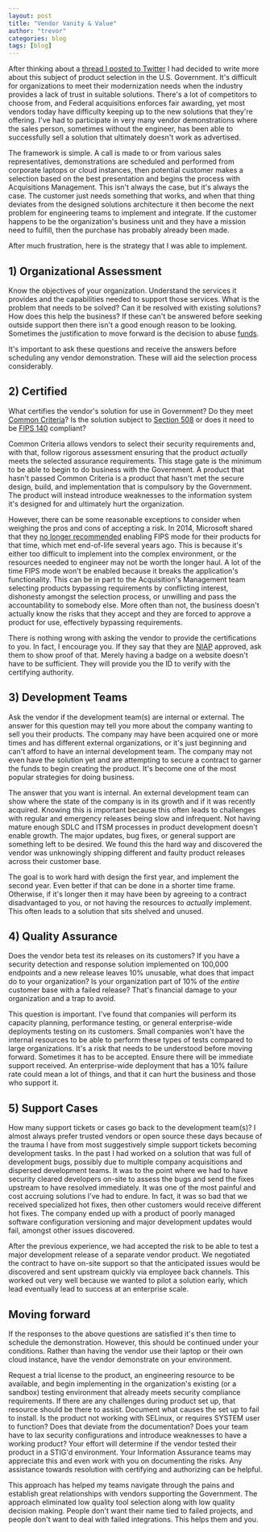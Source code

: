 ```yaml
---
layout: post
title: "Vendor Vanity & Value"
author: "trevor"
categories: blog
tags: [blog]
---
```


After thinking about a [thread I posted to Twitter](https://twitter.com/apporima/status/1108740025989189633?s=20) I had decided to write more about this subject of product selection in the U.S. Government. It's difficult for organizations to meet their modernization needs when the industry provides a lack of trust in suitable solutions. There's a lot of competitors to choose from, and Federal acquisitions enforces fair awarding, yet most vendors today have difficulty keeping up to the new solutions that they're offering. I've had to participate in very many vendor demonstrations where the sales person, sometimes without the engineer, has been able to successfully sell a solution that ultimately doesn't work as advertised.

The framework is simple. A call is made to or from various sales representatives, demonstrations are scheduled and performed from corporate laptops or cloud instances, then potential customer makes a selection based on the best presentation and begins the process with Acquisitions Management. This isn't always the case, but it's always the case. The customer just needs something that works, and when that thing deviates from the designed solutions architecture it then become the next problem for engineering teams to implement and integrate. If the customer happens to be the organization's business unit and they have a mission need to fulfill, then the purchase has probably already been made.

After much frustration, here is the strategy that I was able to implement.

## 1) Organizational Assessment

Know the objectives of your organization. Understand the services it provides and the capabilities needed to support those services. What is the problem that needs to be solved? Can it be resolved with existing solutions? How does this help the business? If these can't be answered before seeking outside support then there isn't a good enough reason to be looking. Sometimes the justification to move forward is the decision to abuse [funds](https://www.nber.org/digest/mar14/w19481.html).

It's important to ask these questions and receive the answers before scheduling any vendor demonstration. These will aid the selection process considerably.

## 2) Certified

What certifies the vendor's solution for use in Government? Do they meet [Common Criteria](https://www.us-cert.gov/bsi/articles/best-practices/requirements-engineering/the-common-criteria)? Is the solution subject to [Section 508](https://www.section508.gov/sell) or does it need to be [FIPS 140](https://csrc.nist.gov/publications/detail/fips/140/2/final) compliant?

Common Criteria allows vendors to select their security requirements and, with that, follow rigorous assessment ensuring that the product _actually_ meets the selected assurance requirements. This stage gate is the minimum to be able to begin to do business with the Government. A product that hasn't passed Common Criteria is a product that hasn't met the secure design, build, and implementation that is compulsory by the Government. The product will instead introduce weaknesses to the information system it's designed for and ultimately hurt the organization.

However, there can be some reasonable exceptions to consider when weighing the pros and cons of accepting a risk. In 2014, Microsoft shared that they [no longer recommended](https://blogs.technet.microsoft.com/secguide/2014/04/07/why-were-not-recommending-fips-mode-anymore/) enabling FIPS mode for their products for that time, which met end-of-life several years ago. This is because it's either too difficult to implement into the complex environment, or the resources needed to engineer may not be worth the longer haul. A lot of the time FIPS mode won't be enabled because it breaks the application's functionality. This can be in part to the Acquisition's Management team selecting products bypassing requirements by conflicting interest, dishonesty amongst the selection process, or unwilling and pass the accountability to somebody else. More often than not, the business doesn't actually know the risks that they accept and they are forced to approve a product for use, effectively bypassing requirements.

There is nothing wrong with asking the vendor to provide the certifications to you. In fact, I encourage you. If they say that they are [NIAP](https://www.niap-ccevs.org/) approved, ask them to show proof of that. Merely having a badge on a website doesn't have to be sufficient. They will provide you the ID to verify with the certifying authority.

## 3) Development Teams

Ask the vendor if the development team(s) are internal or external. The answer for this question may tell you more about the company wanting to sell you their products. The company may have been acquired one or more times and has different external organizations, or it's just beginning and can't afford to have an internal development team. The company may not even have the solution yet and are attempting to secure a contract to garner the funds to begin creating the product. It's become one of the most popular strategies for doing business.

The answer that you want is internal. An external development team can show where the state of the company is in its growth and if it was recently acquired. Knowing this is important because this often leads to challenges with regular and emergency releases being slow and infrequent. Not having mature enough SDLC and ITSM processes in product development doesn't enable growth. The major updates, bug fixes, or general support are something left to be desired. We found this the hard way and discovered the vendor was unknowingly shipping different and faulty product releases across their customer base.

The goal is to work hard with design the first year, and implement the second year. Even better if that can be done in a shorter time frame. Otherwise, if it's longer then it may have been by agreeing to a contract disadvantaged to you, or not having the resources to _actually_ implement. This often leads to a solution that sits shelved and unused.

## 4) Quality Assurance

Does the vendor beta test its releases on its customers? If you have a security detection and response solution implemented on 100,000 endpoints and a new release leaves 10% unusable, what does that impact do to your organization? Is your organization part of 10% of the _entire_ customer base with a failed release? That's financial damage to your organization and a trap to avoid.

This question is important. I've found that companies will perform its capacity planning, performance testing, or general enterprise-wide deployments testing on its customers. Small companies won't have the internal resources to be able to perform these types of tests compared to large organizations. It's a risk that needs to be understood before moving forward. Sometimes it has to be accepted. Ensure there will be immediate support received. An enterprise-wide deployment that has a 10% failure rate could mean a lot of things, and that it can hurt the business and those who support it.

## 5) Support Cases

How many support tickets or cases go back to the development team(s)? I almost always prefer trusted vendors or open source these days because of the trauma I have from most suggestively simple support tickets becoming development tasks. In the past I had worked on a solution that was full of development bugs, possibly due to multiple company acquisitions and dispersed development teams. It was to the point where we had to have security cleared developers on-site to assess the bugs and send the fixes upstream to have resolved immediately. It was one of the most painful and cost accruing solutions I've had to endure. In fact, it was so bad that we received specialized hot fixes, then other customers would receive different hot fixes. The company ended up with a product of poorly managed software configuration versioning and major development updates would fail, amongst other issues discovered.

After the previous experience, we had accepted the risk to be able to test a major development release of a separate vendor product. We negotiated the contract to have on-site support so that the anticipated issues would be discovered and sent upstream quickly via employee back channels. This worked out very well because we wanted to pilot a solution early, which lead eventually lead to success at an enterprise scale.

## Moving forward

If the responses to the above questions are satisfied it's then time to schedule the demonstration. However, this should be continued under your conditions. Rather than having the vendor use their laptop or their own cloud instance, have the vendor demonstrate on your environment.

Request a trial license to the product, an engineering resource to be available, and begin implementing in the organization's existing (or a sandbox) testing environment that already meets security compliance requirements. If there are any challenges during product set up, that resource should be there to assist. Document what causes the set up to fail to install. Is the product not working with SELinux, or requires SYSTEM user to function? Does that deviate from the documentation? Does your team have to lax security configurations and introduce weaknesses to have a working product? Your effort will determine if the vendor tested their product in a STIG'd environment. Your Information Assurance teams may appreciate this and even work with you on documenting the risks. Any assistance towards resolution with certifying and authorizing can be helpful.

This approach has helped my teams navigate through the pains and establish great relationships with vendors supporting the Government. The approach eliminated low quality tool selection along with low quality decision making. People don't want their name tied to failed projects, and people don't want to deal with failed integrations. This helps them and you.
